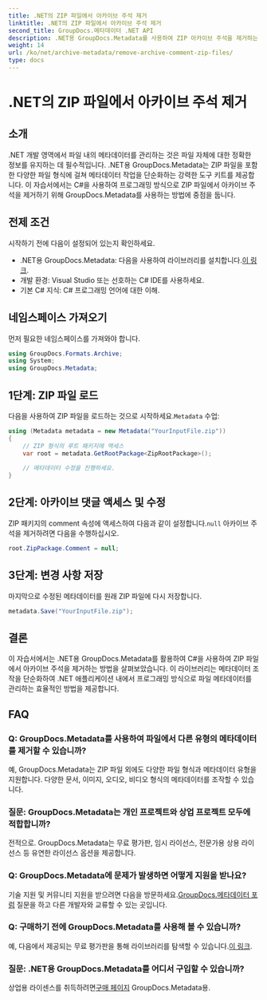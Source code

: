 ```yaml
---
title: .NET의 ZIP 파일에서 아카이브 주석 제거
linktitle: .NET의 ZIP 파일에서 아카이브 주석 제거
second_title: GroupDocs.메타데이터 .NET API
description: .NET용 GroupDocs.Metadata를 사용하여 ZIP 아카이브 주석을 제거하는 방법을 알아보세요. 메타데이터 관리 기술을 향상시키세요.
weight: 14
url: /ko/net/archive-metadata/remove-archive-comment-zip-files/
type: docs
---
```

# .NET의 ZIP 파일에서 아카이브 주석 제거

## 소개
.NET 개발 영역에서 파일 내의 메타데이터를 관리하는 것은 파일 자체에 대한 정확한 정보를 유지하는 데 필수적입니다. .NET용 GroupDocs.Metadata는 ZIP 파일을 포함한 다양한 파일 형식에 걸쳐 메타데이터 작업을 단순화하는 강력한 도구 키트를 제공합니다. 이 자습서에서는 C#을 사용하여 프로그래밍 방식으로 ZIP 파일에서 아카이브 주석을 제거하기 위해 GroupDocs.Metadata를 사용하는 방법에 중점을 둡니다. 
## 전제 조건
시작하기 전에 다음이 설정되어 있는지 확인하세요.
-  .NET용 GroupDocs.Metadata: 다음을 사용하여 라이브러리를 설치합니다.[이 링크](https://releases.groupdocs.com/metadata/net/).
- 개발 환경: Visual Studio 또는 선호하는 C# IDE를 사용하세요.
- 기본 C# 지식: C# 프로그래밍 언어에 대한 이해.

## 네임스페이스 가져오기
먼저 필요한 네임스페이스를 가져와야 합니다.
```csharp
using GroupDocs.Formats.Archive;
using System;
using GroupDocs.Metadata;
```

## 1단계: ZIP 파일 로드
 다음을 사용하여 ZIP 파일을 로드하는 것으로 시작하세요.`Metadata` 수업:
```csharp
using (Metadata metadata = new Metadata("YourInputFile.zip"))
{
    // ZIP 형식의 루트 패키지에 액세스
    var root = metadata.GetRootPackage<ZipRootPackage>();
    
    // 메타데이터 수정을 진행하세요.
}
```
## 2단계: 아카이브 댓글 액세스 및 수정
ZIP 패키지의 comment 속성에 액세스하여 다음과 같이 설정합니다.`null` 아카이브 주석을 제거하려면 다음을 수행하십시오.
```csharp
root.ZipPackage.Comment = null;
```
## 3단계: 변경 사항 저장
마지막으로 수정된 메타데이터를 원래 ZIP 파일에 다시 저장합니다.
```csharp
metadata.Save("YourInputFile.zip");
```

## 결론
이 자습서에서는 .NET용 GroupDocs.Metadata를 활용하여 C#을 사용하여 ZIP 파일에서 아카이브 주석을 제거하는 방법을 살펴보았습니다. 이 라이브러리는 메타데이터 조작을 단순화하여 .NET 애플리케이션 내에서 프로그래밍 방식으로 파일 메타데이터를 관리하는 효율적인 방법을 제공합니다.

## FAQ
### Q: GroupDocs.Metadata를 사용하여 파일에서 다른 유형의 메타데이터를 제거할 수 있습니까?
예, GroupDocs.Metadata는 ZIP 파일 외에도 다양한 파일 형식과 메타데이터 유형을 지원합니다. 다양한 문서, 이미지, 오디오, 비디오 형식의 메타데이터를 조작할 수 있습니다.
### 질문: GroupDocs.Metadata는 개인 프로젝트와 상업 프로젝트 모두에 적합합니까?
전적으로. GroupDocs.Metadata는 무료 평가판, 임시 라이선스, 전문가용 상용 라이선스 등 유연한 라이선스 옵션을 제공합니다.
### Q: GroupDocs.Metadata에 문제가 발생하면 어떻게 지원을 받나요?
 기술 지원 및 커뮤니티 지원을 받으려면 다음을 방문하세요.[GroupDocs.메타데이터 포럼](https://forum.groupdocs.com/c/metadata/14) 질문을 하고 다른 개발자와 교류할 수 있는 곳입니다.
### Q: 구매하기 전에 GroupDocs.Metadata를 사용해 볼 수 있습니까?
 예, 다음에서 제공되는 무료 평가판을 통해 라이브러리를 탐색할 수 있습니다.[이 링크](https://releases.groupdocs.com/).
### 질문: .NET용 GroupDocs.Metadata를 어디서 구입할 수 있습니까?
 상업용 라이센스를 취득하려면[구매 페이지](https://purchase.groupdocs.com/buy) GroupDocs.Metadata용.